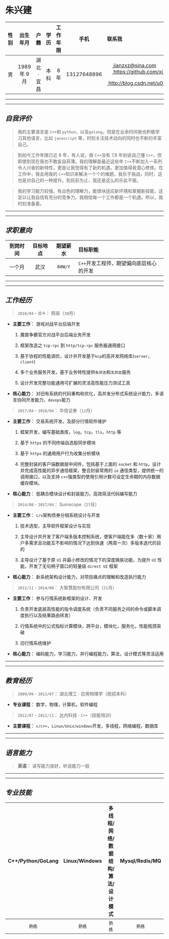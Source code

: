 # **朱兴建**

|  性别    | 出生年月 | 户籍 | 学历 | 工作年限 | 手机 | 联系我 |
|:--:|:--:|:--:|:--:|:--:|:--:|:--|
|男|1989 年 9 月| 湖北·宜昌|本科|8年| 13127648896 | <a href=" "><img src="https://mail.sina.com.cn/favicon.ico" width=16 height=16>&nbsp;jianzxz@sina.com</img></a><br/><a href="https://github.com/xj-zhu"><img src="https://github.com/favicon.ico" width=16 height=16>&nbsp;https://github.com/xj-zhu</img></a><br/><a href="http://blog.csdn.net/u010300403"><img src="https://csdnimg.cn/public/favicon.ico" width=16 height=16>&nbsp;http://blog.csdn.net/u010300403</img></a> |

---
---
## ***自我评价***
> 我的主要语言是 `C++`和 `python`，以及`golang`，但是在业余时间我也积极学习其他语言，比如 `javascript` 等，时刻关注技术动向的同时也不断的丰富自己。

> 到如今工作年限已近 8 年，有人说，做 `C++`没有 7,8 年别说自己懂 `C++`，但即使到现在我也不敢妄自菲薄。我的理解是最近这些年 `C++`不断加入一系列令人兴奋的新特性，更是让我觉得有了新的机遇，更加值得我潜心修炼。在工作中，我会用我的 `C++`知识来解决一个个的难题，我乐于挑战，同时，这也是对自己的一种提升。到目前为止，我还是这么的乐此不疲。

> 我的学习能力较强，有出色的理解力，能很块适应新环境和掌握新技能，这足以让我自信有充分的竞争力。我相信每一个工作都是一个机遇。所以，我时刻准备着。
---
---
## ***求职意向***
| 到岗时间 | 目标地点 | 期望薪水 | 目标职能 |
|:--:|:--:|:--:|:--|
|一个月|武汉|`60W/Y`|`C++`开发工程师，期望偏向底层核心的开发|
---
---
## *工作经历*
> `2018/04` - `现今`： 网易（`30`月）
- **主要工作**： 游戏对战平台后端开发

  1. 魔兽争霸官方对战平台后端业务开发

  2. 框架改造之 `tcp-rpc` 到 `http/tcp-rpc` 服务器通用接口

  3. 基于协程的性能调优，设计并开发基于`kcp`的高并发网络库(`server`，`client`)

  4. 多个业务服务开发，基于业务特性提供`有状态`和`无状态`服务

  5. 设计开发完整功能通用可扩展的灵活高性能压力测试工具
- **核心能力**： 对旧有系统的代码重构和优化，高并发分布式系统设计能力，多语言协同开发能力，`devops`能力

> `2017/04` - `2018/04`： 华信证券（`12`月）
- **主要工作**： 交易系统开发，及部分行情软件维护

  1. 框架开发，编写基础类库，`log`，`tcp`，`tls`，`http` 等

  2. 基于 `https` 的不同终端自选股同步模块

  3. 基于 `https` 的通用用户行为收集分析模块

  4. 完整封装的客户端数据层中间件，包括基于上面的 `socket` 和 `http`，设计并完成高性能的异步通信框架，整合封装常用的 `io` 通信类型，提供统一的调用接口，以及支持 `c++`强类型的使用引用计数可设定生命期的内存数据缓存模块。
- **核心能力**： 低耦合模块设计和封装能力，高效简洁代码编写能力
> `2014/08` - `2017/04`： Sumscope（`27`月）
- **主要工作**： `c/s`架构债券分销系统设计与开发

  1. 技术选型，主导软件框架设计与实现

  2. 主导设计并开发了客户端多版本控制系统，使客户端能在多（数十家）用户多需求且功能互不影响的情况下达到快速（两周一次）多版本迭代的目的

  3. 主导设计了基于原 `UI` 并最小修改的情况下的深度换肤功能，为提升 `UI` 性能，开发了无句柄子窗口的轻量级 `direct UI` 框架
- **核心能力**： 新系统架构设计能力，对项目痛点的理解和改造执行能力

> `2012/11` - `2014/08`： 大智慧股份有限公司（`21`月）
- **主要工作**： 参与行情系统新框架的设计、开发

  1. 负责开发底层高性能的指令调度系统（负责不同服务之间的命令或脚本调度执行以及结果路由转发）

  2. 行情系统中的公式指标计算模块，跨平台，模块化，服务化，性能瓶颈突破

  2. 旧行情系统维护
- **核心能力**： 编码能力，学习能力，并行编程能力，算法，设计模式等灵活运用
---
---
## ***教育经历***
> `2009/09` - `2013/07`： 湖北理工 · 应用物理学（统招本科）
- **专业课程**： 数学，物理，计算机，软件编程
> `2012/07` - `2012/11`： 达内科技 · `C++`（技能培训）
- **主要课程**： `c/c++`，`Linux/Unix/windows`开发，多线程，网络编程，数据库
---
---
## ***语言能力***
> **英语**：  读写能力良好，听说能力一般
---
---
## ***专业技能***
| C++/Python/GoLang | Linux/Windows | 多线程/网络/数据结构/算法/设计模式 | Mysql/Redis/MQ |
|:--:|:--:|:--:|:--:|
|`熟练`|`熟练`|`熟练`|`熟练`|

<dev style="position: fixed; top: 0; left: 0; bottom: 0; right: 0; z-index: -1; opacity: 0.08; background-image:url(background.png);"></dev>
